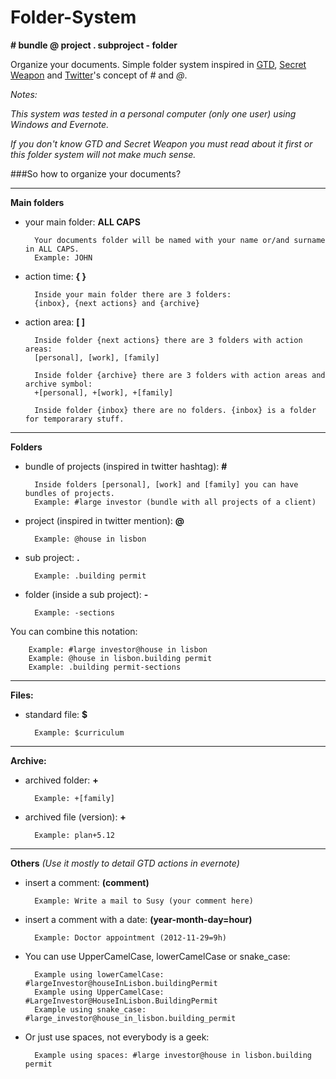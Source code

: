 Folder-System
=============
**# bundle @ project . subproject - folder**

Organize your documents. Simple folder system inspired in [GTD](http://en.wikipedia.org/wiki/Getting_Things_Done), [Secret Weapon](http://www.thesecretweapon.org/media/Manifesto/The-Secret-Weapon-Manifesto.pdf) and [Twitter](https://twitter.com/)'s concept of *#* and *@*. 

*Notes:*

*This system was tested in a personal computer (only one user) using Windows and Evernote.*

*If you don't know GTD and Secret Weapon you must read about it first or this folder system will not make much sense.*

###So how to organize your documents?

---
**Main folders**

- your main folder: **ALL CAPS**

        Your documents folder will be named with your name or/and surname in ALL CAPS.
        Example: JOHN

- action time: **{ }**
    
        Inside your main folder there are 3 folders:
        {inbox}, {next actions} and {archive}
    
- action area: **[ ]** 
    
        Inside folder {next actions} there are 3 folders with action areas:
        [personal], [work], [family]
    
        Inside folder {archive} there are 3 folders with action areas and archive symbol: 
        +[personal], +[work], +[family]

        Inside folder {inbox} there are no folders. {inbox} is a folder for temporarary stuff.
    
---
**Folders**

- bundle of projects (inspired in twitter hashtag): **#**
    
        Inside folders [personal], [work] and [family] you can have bundles of projects. 
        Example: #large investor (bundle with all projects of a client) 

- project (inspired in twitter mention): **@**
    
        Example: @house in lisbon

- sub project: **.**
    
        Example: .building permit

- folder (inside a sub project): **-**
    
        Example: -sections

You can combine this notation:

        Example: #large investor@house in lisbon
        Example: @house in lisbon.building permit
        Example: .building permit-sections

---
**Files:**

- standard file: **$**
    
        Example: $curriculum
    
---
**Archive:**

- archived folder: **+**
    
        Example: +[family]

- archived file (version): **+**
    
        Example: plan+5.12

---    
**Others** *(Use it mostly to detail GTD actions in evernote)*

- insert a comment: **(comment)**
    
        Example: Write a mail to Susy (your comment here)

- insert a comment with a date: **(year-month-day=hour)**
    
        Example: Doctor appointment (2012-11-29=9h)

- You can use UpperCamelCase, lowerCamelCase or snake_case: 
    
        Example using lowerCamelCase: #largeInvestor@houseInLisbon.buildingPermit
        Example using UpperCamelCase: #LargeInvestor@HouseInLisbon.BuildingPermit
        Example using snake_case: #large_investor@house_in_lisbon.building_permit

- Or just use spaces, not everybody is a geek:

        Example using spaces: #large investor@house in lisbon.building permit